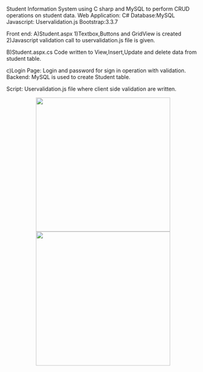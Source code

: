 Student Information System using C sharp and MySQL to perform CRUD operations on student data.
Web Application: C#
Database:MySQL
Javascript: Uservalidation.js
Bootstrap:3.3.7

Front end:
A)Student.aspx 
  1)Textbox,Buttons and GridView is created
  2)Javascript validation call to uservalidation.js file is given.

B)Student.aspx.cs
Code written to View,Insert,Update and delete data from student table. 

c)Login Page:
Login and password for sign in operation with validation.
Backend:
MySQL is used to create Student table.

Script:
Uservalidation.js file where client side validation are written.
<p align="center">
  <img src="Student-Information-System/Output Student Page.jpg" width="350"/>
  <img src="Student-Information-System/Output2 Angular Page.jpg" width="350"/>  
</p>
